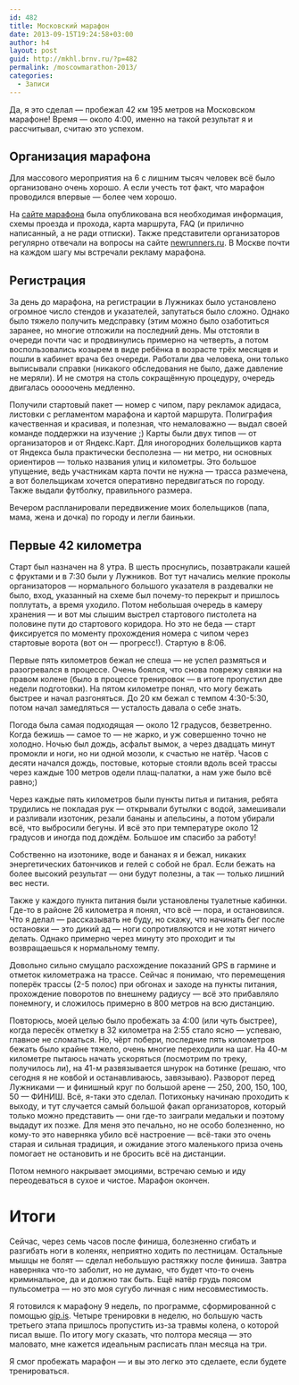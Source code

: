```yaml
---
id: 482
title: Московский марафон
date: 2013-09-15T19:24:58+03:00
author: h4
layout: post
guid: http://mkhl.brnv.ru/?p=482
permalink: /moscowmarathon-2013/
categories:
  - Записи
---
```

Да, я это сделал &#8212; пробежал 42 км 195 метров на Московском марафоне! Время &#8212; около 4:00, именно на такой результат я и рассчитывал, считаю это успехом.

## Организация марафона

Для массового мероприятия на 6 с лишним тысяч человек всё было организовано очень хорошо. А если учесть тот факт, что марафон проводился впервые &#8212; более чем хорошо.

На [сайте марафона](http://moscowmarathon.org) была опубликована вся необходимая информация, схемы проезда и прохода, карта маршрута, FAQ (и прилично написанный, а не ради отписки). Также представители организаторов регулярно отвечали на вопросы на сайте [newrunners.ru](http://newrunners.ru/). В Москве почти на каждом шагу мы встречали рекламу марафона.

## Регистрация

За день до марафона, на регистрации в Лужниках было установлено огромное число стендов и указателей, запутаться было сложно. Однако было тяжело получить медсправку (этим можно было озаботиться заранее, но многие отложили на последний день. Мы отстояли в очереди почти час и продвинулись примерно на четверть, а потом воспользовались козырем в виде ребёнка в возрасте трёх месяцев и пошли в кабинет врача без очереди. Работали два человека, они только выписывали справки (никакого обследования не было, даже давление не меряли). И не смотря на столь сокращённую процедуру, очередь двигалась ооооочень медленно.

Получили стартовый пакет &#8212; номер с чипом, пару рекламок адидаса, листовки с регламентом марафона и картой маршрута. Полиграфия качественная и красивая, и полезная, что немаловажно &#8212; выдал своей команде поддержки на изучение ;) Карты были двух типов &#8212; от организаторов и от Яндекс.Карт. Для иногородних болельщиков карта от Яндекса была практически бесполезна &#8212; ни метро, ни основных ориентиров &#8212; только названия улиц и километры. Это большое упущение, ведь участникам карта почти не нужна &#8212; трасса размечена, а вот болельщикам хочется оперативно передвигаться по городу. Также выдали футболку, правильного размера.

Вечером распланировали передвижение моих болельщиков (папа, мама, жена и дочка) по городу и легли баиньки.

## Первые 42 километра

Старт был назначен на 8 утра. В шесть проснулись, позавтракали кашей с фруктами и в 7:30 были у Лужников. Вот тут начались мелкие проколы организаторов &#8212; нормального большого указателя в раздевалки не было, вход, указанный на схеме был почему-то перекрыт и пришлось поплутать, а время уходило. Потом небольшая очередь в камеру хранения &#8212; и вот мы слышим выстрел стартового пистолета на половине пути до стартового коридора. Но это не беда &#8212; старт фиксируется по моменту прохождения номера с чипом через стартовые ворота (вот он &#8212; прогресс!). Стартую в 8:06.

Первые пять километров бежал не спеша &#8212; не успел размяться и разогревался в процессе. Очень боялся, что снова поврежу связки на правом колене (было в процессе тренировок &#8212; в итоге пропустил две недели подготовки). На пятом километре понял, что могу бежать быстрее и начал разгоняться. До 20 км бежал с темпом 4:30-5:30, потом начал замедляться &#8212; усталость давала о себе знать.

Погода была самая подходящая &#8212; около 12 градусов, безветренно. Когда бежишь &#8212; самое то &#8212; не жарко, и уж совершенно точно не холодно. Ночью был дождь, асфальт вымок, а через двадцать минут промокли и ноги, но ни одной мозоли, к счастью не натёр. Часов с десяти начался дождь, постовые, которые стояли вдоль всей трассы через каждые 100 метров одели плащ-палатки, а нам уже было всё равно;)

Через каждые пять километров были пункты питья и питания, ребята трудились не покладая рук &#8212; открывали бутылки с водой, замешивали и разливали изотоник, резали бананы и апельсины, а потом убирали всё, что выбросили бегуны. И всё это при температуре около 12 градусов и иногда под дождём. Большое им спасибо за работу!

Собственно на изотонике, воде и бананах я и бежал, никаких энергетических батончиков и гелей с собой не брал. Если бежать на более высокий результат &#8212; они будут полезны, а так &#8212; только лишний вес нести.

Также у каждого пункта питания были установлены туалетные кабинки. Где-то в районе 26 километра я понял, что всё &#8212; пора, и остановился. Что я делал &#8212; рассказывать не буду, но скажу, что начинать бег после остановки &#8212; это дикий ад &#8212; ноги сопротивляются и не хотят ничего делать. Однако примерно через минуту это проходит и ты возвращаешься к нормальному темпу.

Довольно сильно смущало расхождение показаний GPS в гармине и отметок километража на трассе. Сейчас я понимаю, что перемещения поперёк трассы (2-5 полос) при обгонах и заходе на пункты питания, прохождение поворотов по внешнему радиусу &#8212; всё это прибавляло понемногу, и сложилось примерно в 800 метров на всю дистанцию.

Повторюсь, моей целью было пробежать за 4:00 (или чуть быстрее), когда пересёк отметку в 32 километра на 2:55 стало ясно &#8212; успеваю, главное не сломаться. Но, чёрт побери, последние пять километров бежать было крайне тяжело, очень многие переходили на шаг. На 40-м километре пытаюсь начать ускоряться (посмотрим по треку, получилось ли), на 41-м развязывается шнурок на ботинке (решаю, что сегодня я не ковбой и останавливаюсь, завязываю). Разворот перед Лужниками &#8212; и финишный круг по большой арене &#8212; 250, 200, 150, 100, 50 &#8212; ФИНИШ. Всё, я-таки это сделал. Потихоньку начинаю проходить к выходу, и тут случается самый большой факап организаторов, который только можно представить &#8212; они где-то заиграли медальки и поэтому выдадут их позже. Для меня это печально, но не особо болезненно, но кому-то это наверняка убило всё настроение &#8212; всё-таки это очень старая и сильная традиция, и ожидание этого маленького приза очень помогает не остановить и не бросить всё на дистанции.

Потом немного накрывает эмоциями, встречаю семью и иду переодеваться в сухое и чистое. Марафон окончен.

# Итоги

Сейчас, через семь часов после финиша, болезненно сгибать и разгибать ноги в коленях, неприятно ходить по лестницам. Остальные мышцы не болят &#8212; сделал небольшую растяжку после финиша. Завтра наверняка что-то заболит, но не думаю, что будет что-то очень криминальное, да и должно так быть. Ещё натёр грудь поясом пульсометра &#8212; но это моя сугубо личная с ним несовместимость.

Я готовился к марафону 9 недель, по программе, сформированной с помощью [gip.is](http://gip.is/). Четыре тренировки в неделю, но большую часть третьего этапа пришлось пропустить из-за травмы колена, о которой писал выше. По итогу могу сказать, что полтора месяца &#8212; это маловато, мне кажется идеальным расписать план месяца на три.

Я смог пробежать марафон &#8212; и вы это легко это сделаете, если будете тренироваться.